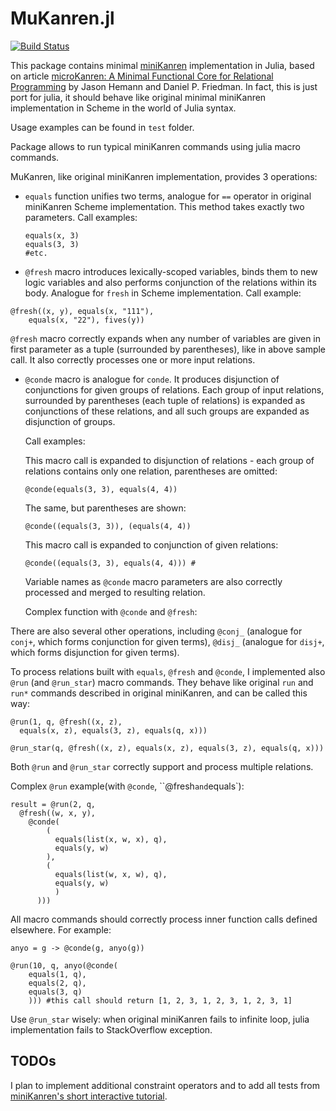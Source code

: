 # MuKanren.jl

[![Build Status](https://travis-ci.org/latticetower/MuKanren.jl.svg?branch=master)](https://travis-ci.org/latticetower/MuKanren.jl)

This package contains minimal [miniKanren](http://miniKanren.org) implementation in Julia, based on article [microKanren: A Minimal Functional Core for Relational Programming](http://webyrd.net/scheme-2013/papers/HemannMuKanren2013.pdf) by Jason Hemann and Daniel P. Friedman. In fact, this is just port for julia, it should behave like original minimal miniKanren implementation in Scheme in the world of Julia syntax.

Usage examples can be found in `test` folder.

Package allows to run typical miniKanren commands using julia macro commands.


MuKanren, like original miniKanren implementation, provides 3 operations:

+ `equals` function unifies two terms, analogue for `==` operator in original miniKanren Scheme implementation.
  This method takes exactly two parameters. Call examples:
  ```
  equals(x, 3)
  equals(3, 3)
  #etc.
  ```

+ `@fresh` macro introduces lexically-scoped variables, binds them to new logic variables and also performs conjunction of the relations within its body. Analogue for `fresh` in Scheme implementation.
Call example:
```
@fresh((x, y), equals(x, "111"),
    equals(x, "22"), fives(y))
```
`@fresh` macro correctly expands when any number of variables are given in first parameter as a tuple (surrounded by parentheses), like in above sample call. It also correctly processes one or more input relations.

+ `@conde` macro is analogue for `conde`. It produces disjunction of conjunctions for given groups of relations.
  Each group of input relations, surrounded by parentheses (each tuple of relations) is expanded as conjunctions of these relations, and all such groups are expanded as disjunction of groups.

  Call examples:

  This macro call is expanded to disjunction of relations - each group of relations contains only one relation, parentheses are omitted:
  ```
  @conde(equals(3, 3), equals(4, 4))
  ```
  The same, but parentheses are shown:
  ```
  @conde((equals(3, 3)), (equals(4, 4))
  ```

  This macro call is expanded to conjunction of given relations:
  ```
  @conde((equals(3, 3), equals(4, 4))) #
  ```

  Variable names as `@conde` macro parameters are also correctly processed and merged to resulting relation.

  Complex function with `@conde` and `@fresh`:

There are also several other operations, including `@conj_` (analogue for `conj+`, which forms conjunction for given terms), `@disj_` (analogue for `disj+`, which forms disjunction for given terms).

To process relations built with `equals`, `@fresh` and `@conde`, I implemented also `@run` (and `@run_star`) macro commands. They behave like original `run` and `run*` commands described in original miniKanren, and can be called this way:

```
@run(1, q, @fresh((x, z),
  equals(x, z), equals(3, z), equals(q, x)))
```

```
@run_star(q, @fresh((x, z), equals(x, z), equals(3, z), equals(q, x)))
```

Both `@run` and `@run_star` correctly support and process multiple relations.

Complex `@run` example(with `@conde`, ``@fresh` and `equals`):

```
result = @run(2, q,
  @fresh((w, x, y),
    @conde(
        (
          equals(list(x, w, x), q),
          equals(y, w)
        ),
        (
          equals(list(w, x, w), q),
          equals(y, w)
          )
      )))
```

All macro commands should correctly process inner function calls defined elsewhere. For example:
```
anyo = g -> @conde(g, anyo(g))

@run(10, q, anyo(@conde(
    equals(1, q),
    equals(2, q),
    equals(3, q)
    ))) #this call should return [1, 2, 3, 1, 2, 3, 1, 2, 3, 1]
```

Use `@run_star` wisely: when original miniKanren fails to infinite loop, julia implementation fails to StackOverflow exception.

TODOs
-----
I plan to implement additional constraint operators and to add all tests from [miniKanren's short interactive tutorial](http://io.livecode.ch/learn/webyrd/webmk).
